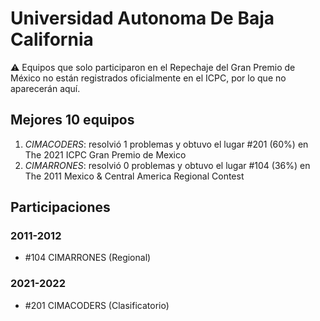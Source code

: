 # Universidad Autonoma De Baja California

:warning: Equipos que solo participaron en el Repechaje del Gran Premio de México no están registrados oficialmente en el ICPC, por lo que no aparecerán aquí.

## Mejores 10 equipos

1. _CIMACODERS_: resolvió 1 problemas y obtuvo el lugar #201 (60%) en The 2021 ICPC Gran Premio de Mexico
1. _CIMARRONES_: resolvió 0 problemas y obtuvo el lugar #104 (36%) en The 2011 Mexico & Central America Regional Contest

## Participaciones

### 2011-2012

- #104 CIMARRONES (Regional)

### 2021-2022

- #201 CIMACODERS (Clasificatorio)



